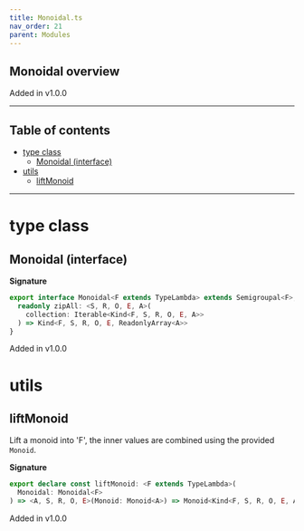 ```yaml
---
title: Monoidal.ts
nav_order: 21
parent: Modules
---
```


## Monoidal overview

Added in v1.0.0

---

<h2 class="text-delta">Table of contents</h2>

- [type class](#type-class)
  - [Monoidal (interface)](#monoidal-interface)
- [utils](#utils)
  - [liftMonoid](#liftmonoid)

---

# type class

## Monoidal (interface)

**Signature**

```ts
export interface Monoidal<F extends TypeLambda> extends Semigroupal<F>, Pointed<F> {
  readonly zipAll: <S, R, O, E, A>(
    collection: Iterable<Kind<F, S, R, O, E, A>>
  ) => Kind<F, S, R, O, E, ReadonlyArray<A>>
}
```

Added in v1.0.0

# utils

## liftMonoid

Lift a monoid into 'F', the inner values are combined using the provided `Monoid`.

**Signature**

```ts
export declare const liftMonoid: <F extends TypeLambda>(
  Monoidal: Monoidal<F>
) => <A, S, R, O, E>(Monoid: Monoid<A>) => Monoid<Kind<F, S, R, O, E, A>>
```

Added in v1.0.0
